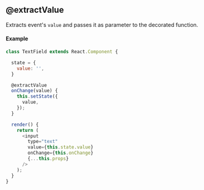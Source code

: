 ## @extractValue

Extracts event's `value` and passes it as parameter to the decorated function.

#### Example

```js
class TextField extends React.Component {

  state = {
    value: '',
  }

  @extractValue
  onChange(value) {
    this.setState({
      value,
    });
  }

  render() {
    return (
      <input
        type="text"
        value={this.state.value}
        onChange={this.onChange}
        {...this.props}
      />
    );
  }
}
```
